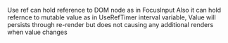 Use ref can hold reference to DOM node as in FocusInput
Also it can hold refernce to mutable value as in UseRefTimer interval variable, 
Value will persists through re-render but does not causing any additional renders when value changes
 